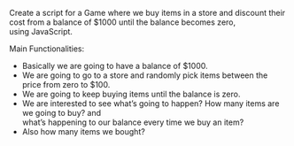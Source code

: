 Create a script for a Game where we buy items in a store and discount their cost from a balance of $1000 until the balance becomes zero,  
using JavaScript.

Main Functionalities:

- Basically we are going to have a balance of $1000.  
- We are going to go to a store and randomly pick items between the price from zero to $100.    
- We are going to keep buying items until the balance is zero.  
- We are interested to see what’s going to happen? How many items are we going to buy? and  
  what’s happening to our balance every time we buy an item?  
- Also how many items we bought? 
